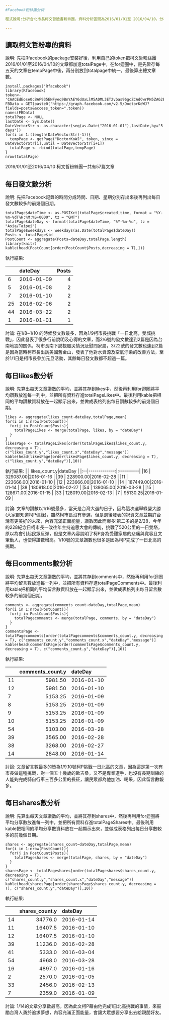 ```yaml
---
#Facebook粉絲團分析

程式說明:分析台北市長柯文哲臉書粉絲團，資料分析區間為2016/01/01至 2016/04/10，分析內容為總發表文章數、每日發文數、每日讚數、每日留言數、每日分享數。

---
```


## 讀取柯文哲粉專的資料
說明:
先把Rfacebook的package安裝好後，利用自己的token把柯文哲粉絲團2016/01/01至2016/04/10的文章都加進totalPage中，在for迴圈中，是先暫存每五天的文章在tempPage中後，再分別放到totalpage中統一，最後算出總文章數。

```
install.packages("Rfacebook")
library(Rfacebook)
token<-'CAACEdEose0cBAF935ENFyeq9BnYAEY6dUxLlM5A0ML3ET2vbas96gcZCAdCwrPN5ZAG2EpGO4rhj0coQadxYwSf1Jh0CGfg99pjZAhqzFQs0NJJas8acaZBKQJ6CW5FKPLlVya90gn0PGmUQaHqc1EnMbKo1y4DNlVXCN8m2biThd7LU49bFcs6H8KDJsebddOwZANS3clz4yWhsbYawE'
FBData = GET(paste0("https://graph.facebook.com/v2.5/DoctorKoWJ?fields=posts&access_token=",token))
names(FBData)
totalPage <- NULL
lastDate <- Sys.Date()
DateVectorStr <- as.character(seq(as.Date("2016-01-01"),lastDate,by="5 days"))
for(i in 1:(length(DateVectorStr)-1)){
  tempPage <- getPage("DoctorKoWJ", token, since = DateVectorStr[i],until = DateVectorStr[i+1])
  totalPage <- rbind(totalPage,tempPage)
}
nrow(totalPage)
```
2016/01/01至2016/04/10 柯文哲粉絲團一共有57篇文章

## 每日發文數分析
說明:
先把Facebook記錄的時間分成時間、日期、星期分別存出來後再列出每日發文數較多的前幾個日期。

```
totalPage$dateTime <- as.POSIXct(totalPage$created_time, format = "%Y-%m-%dT%H:%M:%S+0000", tz = "GMT")
totalPage$dateDay <- format(totalPage$dateTime, "%Y-%m-%d", tz = "Asia/Taipei")
totalPage$weekdays <- weekdays(as.Date(totalPage$dateDay))
Posts <- totalPage$id
PostCount <- aggregate(Posts~dateDay,totalPage,length)
library(knitr)
kable(head(PostCount[order(PostCount$Posts,decreasing = T),]))
```
執行結果: 

|   |dateDay    | Posts|
|:--|:----------|-----:|
|6  |2016-01-09 |     4|
|5  |2016-01-08 |     2|
|7  |2016-01-10 |     2|
|25 |2016-02-06 |     2|
|44 |2016-03-22 |     2|
|1  |2016-01-01 |     1|

討論: 
在1/8~1/10 的時候發文數最多，因為1/9柯市長挑戰「一日北高，雙城挑戰」，因此發表了很多行前說明及心得的文章，而2/6號的發文數達到2篇是因為台南地震的關係，柯市長南下訪視賑災情況及慰問家屬，3/22號的發文數也達到2篇是因為當時柯市長出訪美國舊金山，發表了他對水資源及空氣汙染的改善方法，至於1/1日是柯市長參加元旦活動，其餘每日發文數都不超過一篇。

## 每日likes數分析
說明:
先算出每天文章讚數的平均，並將其存到likes中，然後再利用for迴圈將平均讚數放進每一列中，並把所有資料存進totalPageLikes中。最後利用kable把相同的平均讚數資料放在一起顯示出來，並做成表格列出每日讚數較多的前幾個日期。


```
likes <- aggregate(likes_count~dateDay,totalPage,mean)
for(i in 1:nrow(PostCount)){
  for(j in PostCount$Posts){
    totalPageLikes <- merge(totalPage, likes, by = "dateDay")
  }
}
likesPage <- totalPageLikes[order(totalPageLikes$likes_count.y, decreasing = T), c("likes_count.y","likes_count.x","dateDay","message")]
kable(head(likesPage[order(likesPage$likes_count.y, decreasing = T), c("likes_count.y","dateDay")],10))

```
執行結果:
|   | likes_count.y|dateDay    |
|:--|-------------:|:----------|
|16 |     329087.00|2016-01-16 |
|39 |     228900.00|2016-02-28 |
|11 |     223666.00|2016-01-10 |
|12 |     223666.00|2016-01-10 |
|14 |     187449.00|2016-01-14 |
|38 |     180918.00|2016-02-27 |
|54 |     139065.00|2016-03-28 |
|15 |     128671.00|2016-01-15 |
|33 |     128019.00|2016-02-13 |
|7  |      95130.25|2016-01-09 |

討論:
文章的讚數以1/16號最多，當天是台灣大選的日子，因為這次選舉綠營大勝(大家都知道柯P偏綠)，雖然柯市長沒有參選，但是選後發表的祝賀文章並期許台灣有更美好的未來，內容充滿正面能量，讚數因此而爆多!第二多的是2/28，今年的228紀念日柯市長一改往年主持追思大會的傳統，挑戰了520公里的一日雙塔，原以為會引起民眾反彈，但是文章內容說明了柯P身為受難家屬的悲痛與寬容且文筆動人，也使得讚數增高。1/10號的文章讚數也很多是因為柯P完成了一日北高的挑戰。

## 每日comments數分析
說明:
先算出每天文章讚數的平均，並將其存到comments中，然後再利用for迴圈將平均留言數放進每一列中，並把所有資料存進totalPageComments中。最後利用kable把相同的平均留言數資料放在一起顯示出來，並做成表格列出每日留言數較多的前幾個日期。

```
comments <- aggregate(comments_count~dateDay,totalPage,mean)
for(i in 1:nrow(PostCount)){
  for(j in PostCount$Posts){
    totalPagecomments <- merge(totalPage, comments, by = "dateDay")
  }
}
commentsPage <- totalPagecomments[order(totalPagecomments$comments_count.y, decreasing = T), c("comments_count.y","comments_count.x","dateDay","message")]
kable(head(commentsPage[order(commentsPage$comments_count.y, decreasing = T), c("comments_count.y","dateDay")],10))
```
執行結果:

|   | comments_count.y|dateDay    |
|:--|----------------:|:----------|
|11 |          5981.50|2016-01-10 |
|12 |          5981.50|2016-01-10 |
|7  |          5153.25|2016-01-09 |
|8  |          5153.25|2016-01-09 |
|9  |          5153.25|2016-01-09 |
|10 |          5153.25|2016-01-09 |
|54 |          5103.00|2016-03-28 |
|39 |          3565.00|2016-02-28 |
|38 |          3268.00|2016-02-27 |
|14 |          2848.00|2016-01-14 |

討論:
文章留言數最多的皆為1/9.10號柯P挑戰一日北高的文章，因為這是第一次有市長做這種挑戰，對一個五十幾歲的歐吉桑，又不是專業選手，也沒有長期訓練的人能夠完成騎自行車三百多公里的長征，讓民眾都為他加油、喝采，因此留言數報多。

## 每日shares數分析
說明:
先算出每天文章讚數的平均，並將其存到shares中，然後再利用for迴圈將平均分享數放進每一列中，並把所有資料存進totalPageShares中。最後利用kable把相同的平均分享數資料放在一起顯示出來，並做成表格列出每日分享數較多的前幾個日期。

```
shares <- aggregate(shares_count~dateDay,totalPage,mean)
for(i in 1:nrow(PostCount)){
  for(j in PostCount$Posts){
    totalPageshares <- merge(totalPage, shares, by = "dateDay")
  }
}
sharesPage <- totalPageshares[order(totalPageshares$shares_count.y, decreasing = T), c("shares_count.y","shares_count.x","dateDay","message")]
kable(head(sharesPage[order(sharesPage$shares_count.y, decreasing = T), c("shares_count.y","dateDay")],10))
```
執行結果:

|   | shares_count.y|dateDay    |
|:--|--------------:|:----------|
|14 |        34776.0|2016-01-14 |
|11 |        16407.5|2016-01-10 |
|12 |        16407.5|2016-01-10 |
|39 |        11236.0|2016-02-28 |
|41 |         5333.0|2016-03-04 |
|54 |         4968.0|2016-03-28 |
|16 |         4897.0|2016-01-16 |
|2  |         2570.0|2016-01-05 |
|33 |         2456.0|2016-02-13 |
|7  |         2359.0|2016-01-09 |

討論:
1/14的文章分享數最高，因為此文柯P藉由他完成1日北高挑戰的事情，來鼓勵台灣人勇於追求夢想，內容充滿正面能量，會讓大眾想要分享出去給親朋好友。


